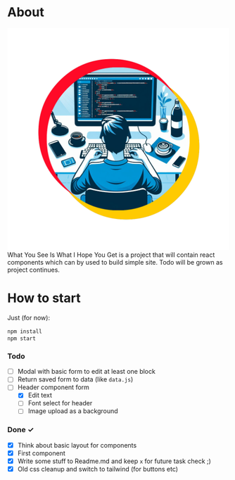 # About
![alt text](https://raw.githubusercontent.com/pohlaniacz/wysiwihyg/main/public/logo.png)
What You See Is What I Hope You Get is a project that will contain react components which can by used to build simple site.
Todo will be grown as project continues.

# How to start
Just (for now):

```
npm install
npm start
```

### Todo
- [ ] Modal with basic form to edit at least one block
- [ ] Return saved form to data (like `data.js`)
- [ ] Header component form
  - [x] Edit text
  - [ ] Font select for header
  - [ ] Image upload as a background

### Done ✓

- [x] Think about basic layout for components
- [x] First component
- [x] Write some stuff to Readme.md and keep `x` for future task check ;)
- [x] Old css cleanup and switch to tailwind (for buttons etc)